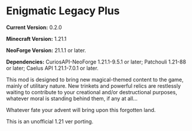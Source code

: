 # Enigmatic Legacy Plus

**Current Version:** 0.2.0

**Minecraft Version:** 1.21.1

**NeoForge Version:** 21.1.1 or later.

**Dependencies:** CuriosAPI-NeoForge 1.21.1-9.5.1 or later; Patchouli 1.21-88 or later; Caelus API 1.21.1-7.0.1 or later.

This mod is designed to bring new magical-themed content to the game, mainly of utilitary nature. New trinkets and powerful relics are restlessly waiting to contribute to your creational and/or destructional purposes, whatever moral is standing behind them, if any at all...

Whatever fate your advent will bring upon this forgotten land.

This is an unofficial 1.21 ver porting.